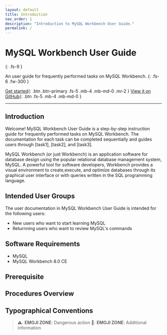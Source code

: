 ```yaml
---
layout: default
title: Introduction
nav_order: 1
description: "Introduction to MySQL Workbench User Guide."
permalink: /
---
```


# MySQL Workbench User Guide
{: .fs-9 }

An user guide for frequently performed tasks on MySQL Workbench.
{: .fs-6 .fw-300 }

[Get started](#introduction){: .btn .btn-primary .fs-5 .mb-4 .mb-md-0 .mr-2 } [View it on GitHub](https://github.com/dvalle22/Mel-Danilo-Cody){: .btn .fs-5 .mb-4 .mb-md-0 }

---

## Introduction

Welcome! MySQL Workbench User Guide is a step-by-step instruction guide for frequently performed tasks on MySQL Workbench. The documentation for each task can be completed sequentially and guides users through [task1], [task2], and [task3].

MySQL Workbench (or just Workbench) is an application software for database design using the popular relational database management system, MySQL. A powerful tool for software developers, Workbench provides a visual environment to create,execute, and optimize databases through its graphical user interface or with queries written in the SQL programming language.


## Intended User Groups
The user documentation in MySQL Workbench User Guide is intended for the following users:
- New users who want to start learning MySQL
- Returnning users who want to review MySQL's commands

## Software Requirements
- MySQL
- MySQL Workbench 8.0 CE

## Prerequisite


## Procedures Overview


## Typographical Conventions

> ⚠️: **EMOJI ZONE**: Dangerous action
> 📝: **EMOJI ZONE**: Additional information
